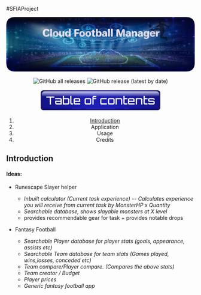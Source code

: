 #SFIAProject

<p align="center">
  <img src="images/ProjectOneBanner.png" alt="MainBanner">
</p>

<!--- Code for Shields.io buttons --->

<p align="center">
   <img alt="GitHub all releases" src="https://img.shields.io/github/downloads/HaychBe/SFIAProject1/total?logo=GitHub">
   <img alt="GitHub release (latest by date)" src="https://img.shields.io/github/v/release/HaychBe/SFIAProject1?logo=GitHub">
</p>

<p align="center">
  <img src ="images/ToCTitle.png" alt="Table of contents">
</p>

<div align="center">
  <ol>
    <li><a href="#Introduction">Introduction</a></li>
    <li>Application</li>
    <li>Usage</li>
    <li>Credits</li>
  </ol>
</div>


<h2 id="Introduction">Introduction</h2>


#### Ideas:
* Runescape Slayer helper
  * _Inbuilt calculator (Current task experience) -- Calculates experience you will receive from current task by MonsterHP x Quantity_
  * _Searchable database, shows slayable monsters at X level_
  * provides recommendable gear for task + provides notable drops

* Fantasy Football
  * _Searchable Player database for player stats (goals, appearance, assists etc)_
  * _Searchable Team database for team stats (Games played, wins,losses, conceded etc)_
  * _Team compare/Player compare. (Compares the above stats)_
  * _Team creator / Budget_
  * _Player prices_
  * _Generic fantasy football app_
 
